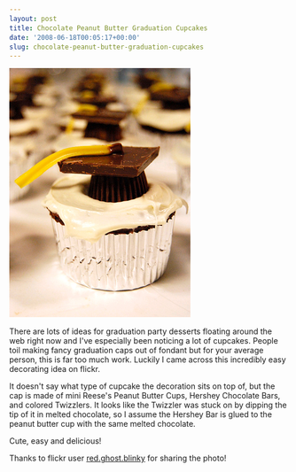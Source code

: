 ```yaml
---
layout: post
title: Chocolate Peanut Butter Graduation Cupcakes
date: '2008-06-18T00:05:17+00:00'
slug: chocolate-peanut-butter-graduation-cupcakes
---
```

<a href="http://www.flickr.com/photos/8139998@N05/2570020282/"><img src='/images/uploads/2008/06/graduation_cupcakes.jpg' alt='Chocolate Peanut Butter Graduation Cupcakes' /></a>

There are lots of ideas for graduation party desserts floating around the web right now and I've especially been noticing a lot of cupcakes. People toil making fancy graduation caps out of fondant but for your average person, this is far too much work. Luckily I came across this incredibly easy decorating idea on flickr. 

It doesn't say what type of cupcake the decoration sits on top of, but the cap is made of mini Reese's Peanut Butter Cups, Hershey Chocolate Bars, and colored Twizzlers. It looks like the Twizzler was stuck on by dipping the tip of it in melted chocolate, so I assume the Hershey Bar is glued to the peanut butter cup with the same melted chocolate. 

Cute, easy and delicious!

Thanks to flickr user <a href="http://www.flickr.com/photos/8139998@N05/2570020282/">red.ghost.blinky</a> for sharing the photo!
